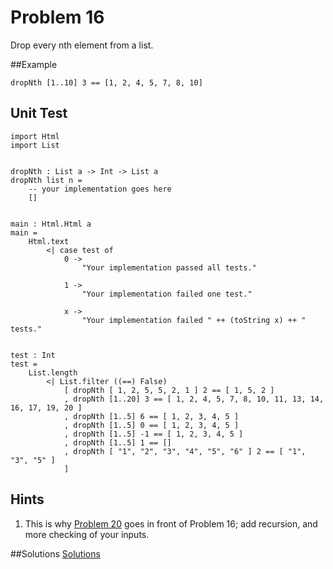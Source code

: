 # Problem 16

Drop every nth element from a list.

##Example
```
dropNth [1..10] 3 == [1, 2, 4, 5, 7, 8, 10]
```

## Unit Test
```
import Html
import List


dropNth : List a -> Int -> List a
dropNth list n =
    -- your implementation goes here
    []


main : Html.Html a
main =
    Html.text
        <| case test of
            0 ->
                "Your implementation passed all tests."

            1 ->
                "Your implementation failed one test."

            x ->
                "Your implementation failed " ++ (toString x) ++ " tests."


test : Int
test =
    List.length
        <| List.filter ((==) False)
            [ dropNth [ 1, 2, 5, 5, 2, 1 ] 2 == [ 1, 5, 2 ]
            , dropNth [1..20] 3 == [ 1, 2, 4, 5, 7, 8, 10, 11, 13, 14, 16, 17, 19, 20 ]
            , dropNth [1..5] 6 == [ 1, 2, 3, 4, 5 ]
            , dropNth [1..5] 0 == [ 1, 2, 3, 4, 5 ]
            , dropNth [1..5] -1 == [ 1, 2, 3, 4, 5 ]
            , dropNth [1..5] 1 == []
            , dropNth [ "1", "2", "3", "4", "5", "6" ] 2 == [ "1", "3", "5" ]
            ]

```

## Hints
1. This is why [Problem 20](p20.md) goes in front of Problem 16; add recursion, and more checking of your inputs.


##Solutions 
[Solutions](../s/s16.md)